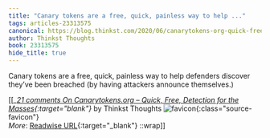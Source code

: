 ```yaml
---
title: "Canary tokens are a free, quick, painless way to help ..."
tags: articles-23313575
canonical: https://blog.thinkst.com/2020/06/canarytokens-org-quick-free-detection-for-the-masses-2.html
author: Thinkst Thoughts
book: 23313575
hide_title: true
---
```


Canary tokens are a free, quick, painless way to help defenders discover they’ve been breached (by having attackers announce themselves.)


[[<cite>_[21 comments On Canarytokens.org – Quick, Free, Detection for the Masses](https://blog.thinkst.com/2020/06/canarytokens-org-quick-free-detection-for-the-masses-2.html){:target="_blank"}_</cite> by Thinkst Thoughts ![favicon](https://s2.googleusercontent.com/s2/favicons?domain=blog.thinkst.com){:class="source-favicon"}<br>
_More_: [Readwise URL](https://readwise.io/open/457101728){:target="_blank"}
::wrap]]